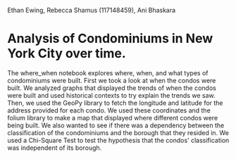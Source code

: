 Ethan Ewing, Rebecca Shamus (117148459), Ani Bhaskara
# Analysis of Condominiums in New York City over time.


The where_when notebook explores where, when, and what types of condominiums were built. First we took a look at when the condos were built. We analyzed graphs that displayed the trends of when the condos were built and used historical contexts to try explain the trends we saw. Then, we used the GeoPy library to fetch the longitude and latitude for the address provided for each condo. We used these coordinates and the folium library to make a map that displayed where different condos were being built. We also wanted to see if there was a dependency between the classification of the condominiums and the borough that they resided in. We used a Chi-Square Test to test the hypothesis that the condos' classification was independent of its borough.
